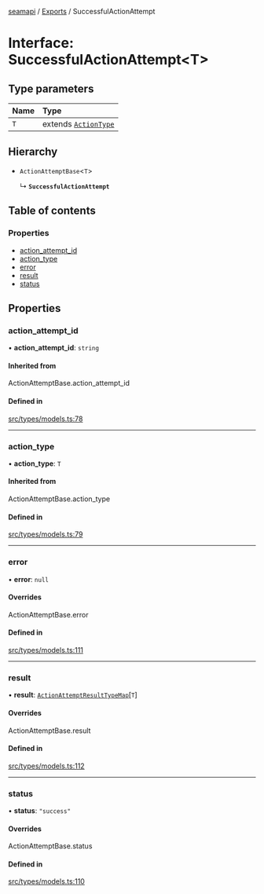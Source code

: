 [seamapi](../README.md) / [Exports](../modules.md) / SuccessfulActionAttempt

# Interface: SuccessfulActionAttempt<T\>

## Type parameters

| Name | Type |
| :------ | :------ |
| `T` | extends [`ActionType`](../modules.md#actiontype) |

## Hierarchy

- `ActionAttemptBase`<`T`\>

  ↳ **`SuccessfulActionAttempt`**

## Table of contents

### Properties

- [action\_attempt\_id](SuccessfulActionAttempt.md#action_attempt_id)
- [action\_type](SuccessfulActionAttempt.md#action_type)
- [error](SuccessfulActionAttempt.md#error)
- [result](SuccessfulActionAttempt.md#result)
- [status](SuccessfulActionAttempt.md#status)

## Properties

### action\_attempt\_id

• **action\_attempt\_id**: `string`

#### Inherited from

ActionAttemptBase.action\_attempt\_id

#### Defined in

[src/types/models.ts:78](https://github.com/seamapi/javascript/blob/main/src/types/models.ts#L78)

___

### action\_type

• **action\_type**: `T`

#### Inherited from

ActionAttemptBase.action\_type

#### Defined in

[src/types/models.ts:79](https://github.com/seamapi/javascript/blob/main/src/types/models.ts#L79)

___

### error

• **error**: ``null``

#### Overrides

ActionAttemptBase.error

#### Defined in

[src/types/models.ts:111](https://github.com/seamapi/javascript/blob/main/src/types/models.ts#L111)

___

### result

• **result**: [`ActionAttemptResultTypeMap`](ActionAttemptResultTypeMap.md)[`T`]

#### Overrides

ActionAttemptBase.result

#### Defined in

[src/types/models.ts:112](https://github.com/seamapi/javascript/blob/main/src/types/models.ts#L112)

___

### status

• **status**: ``"success"``

#### Overrides

ActionAttemptBase.status

#### Defined in

[src/types/models.ts:110](https://github.com/seamapi/javascript/blob/main/src/types/models.ts#L110)
